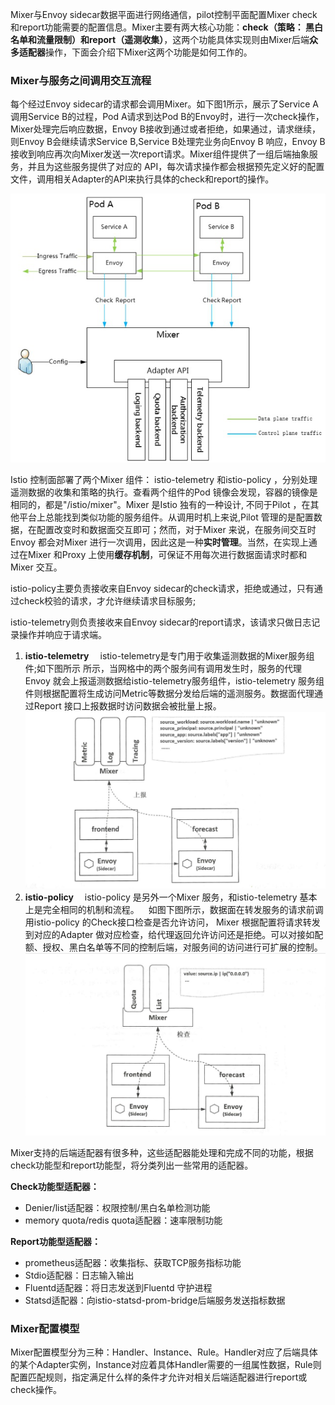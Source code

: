 Mixer与Envoy sidecar数据平面进行网络通信，pilot控制平面配置Mixer check和report功能需要的配置信息。Mixer主要有两大核心功能：**check（策略： 黑白名单和流量限制）**和**report（遥测收集）**，这两个功能具体实现则由Mixer后端**众多适配器**操作，下面会介绍下Mixer这两个功能是如何工作的。

### Mixer与服务之间调用交互流程

每个经过Envoy sidecar的请求都会调用Mixer。如下图1所示，展示了Service A调用Service B的过程，Pod A请求到达Pod B的Envoy时，进行一次check操作，Mixer处理完后响应数据，Envoy B接收到通过或者拒绝，如果通过，请求继续，则Envoy B会继续请求Service B,Service B处理完业务向Envoy B 响应，Envoy B 接收到响应再次向Mixer发送一次report请求。Mixer组件提供了一组后端抽象服务，并且为这些服务提供了对应的 API，每次请求操作都会根据预先定义好的配置文件，调用相关Adapter的API来执行具体的check和report的操作。

![](/image/Istio/Mixer.png)

Istio 控制面部署了两个Mixer 组件： istio-telemetry 和istio-policy ，分别处理遥测数据的收集和策略的执行。查看两个组件的Pod 镜像会发现，容器的镜像是相同的，都是"/istio/mixer"。Mixer 是Istio 独有的一种设计, 不同于Pilot ，在其他平台上总能找到类似功能的服务组件。从调用时机上来说,Pilot 管理的是配置数据，在配置改变时和数据面交互即可；然而，对于Mixer 来说，在服务间交互时Envoy 都会对Mixer 进行一次调用，因此这是一种**实时管理**。当然，在实现上通过在Mixer 和Proxy 上使用**缓存机制**，可保证不用每次进行数据面请求时都和Mixer 交互。

istio-policy主要负责接收来自Envoy sidecar的check请求，拒绝或通过，只有通过check校验的请求，才允许继续请求目标服务;

istio-telemetry则负责接收来自Envoy sidecar的report请求，该请求只做日志记录操作并响应于请求端。

1. **istio-telemetry**
     istio-telemetry是专门用于收集遥测数据的Mixer服务组件;如下图所示 所示，当网格中的两个服务间有调用发生时，服务的代理Envoy 就会上报遥测数据给istio-telemetry服务组件，istio-telemetry 服务组件则根据配置将生成访问Metric等数据分发给后端的遥测服务。数据面代理通过Report 接口上报数据时访问数据会被批量上报。
   ![](/image/Istio/istio-telemetry.png)
2. **istio-policy**
     istio-policy 是另外一个Mixer 服务，和istio-telemetry 基本上是完全相同的机制和流程。
     如图下图所示，数据面在转发服务的请求前调用istio-policy 的Check接口检查是否允许访问， Mixer 根据配置将请求转发到对应的Adapter 做对应检查，给代理返回允许访问还是拒绝。可以对接如配额、授权、黑白名单等不同的控制后端，对服务间的访问进行可扩展的控制。
   ![](/image/Istio/istio-policy.png)

Mixer支持的后端适配器有很多种，这些适配器能处理和完成不同的功能，根据check功能型和report功能型，将分类列出一些常用的适配器。

**Check功能型适配器：**

* Denier/list适配器：权限控制/黑白名单检测功能
* memory quota/redis quota适配器：速率限制功能

**Report功能型适配器：**

* prometheus适配器：收集指标、获取TCP服务指标功能
* Stdio适配器：日志输入输出
* Fluentd适配器：将日志发送到Fluentd 守护进程
* Statsd适配器：向istio-statsd-prom-bridge后端服务发送指标数据

### Mixer配置模型

Mixer配置模型分为三种：Handler、Instance、Rule。Handler对应了后端具体的某个Adapter实例，Instance对应着具体Handler需要的一组属性数据，Rule则配置匹配规则，指定满足什么样的条件才允许对相关后端适配器进行report或check操作。

